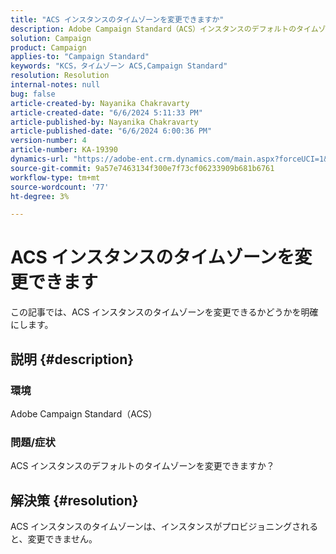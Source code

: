 ```yaml
---
title: "ACS インスタンスのタイムゾーンを変更できますか"
description: Adobe Campaign Standard（ACS）インスタンスのデフォルトのタイムゾーンを変更する方法を説明します。
solution: Campaign
product: Campaign
applies-to: "Campaign Standard"
keywords: "KCS，タイムゾーン ACS,Campaign Standard"
resolution: Resolution
internal-notes: null
bug: false
article-created-by: Nayanika Chakravarty
article-created-date: "6/6/2024 5:11:33 PM"
article-published-by: Nayanika Chakravarty
article-published-date: "6/6/2024 6:00:36 PM"
version-number: 4
article-number: KA-19390
dynamics-url: "https://adobe-ent.crm.dynamics.com/main.aspx?forceUCI=1&pagetype=entityrecord&etn=knowledgearticle&id=c62b93d0-2724-ef11-840a-00224809adb3"
source-git-commit: 9a57e7463134f300e7f73cf06233909b681b6761
workflow-type: tm+mt
source-wordcount: '77'
ht-degree: 3%

---
```


# ACS インスタンスのタイムゾーンを変更できます


この記事では、ACS インスタンスのタイムゾーンを変更できるかどうかを明確にします。

## 説明 {#description}


### <b>環境</b>

Adobe Campaign Standard（ACS）

### <b>問題/症状</b>

ACS インスタンスのデフォルトのタイムゾーンを変更できますか？


## 解決策 {#resolution}


ACS インスタンスのタイムゾーンは、インスタンスがプロビジョニングされると、変更できません。
